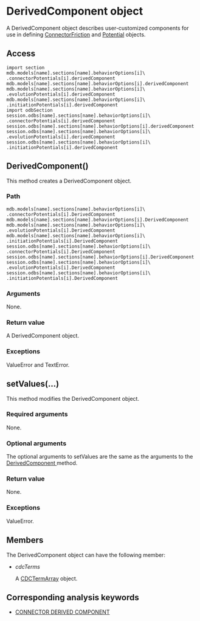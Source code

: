 # DerivedComponent object

A DerivedComponent object describes user-customized components for use in defining [ConnectorFriction](https://help.3ds.com/2022/english/DSSIMULIA_Established/SIMACAEKERRefMap/simaker-c-connectorfrictionpyc.htm?ContextScope=all) and [Potential](https://help.3ds.com/2022/english/DSSIMULIA_Established/SIMACAEKERRefMap/simaker-c-potentialpyc.htm?ContextScope=all) objects.

## Access

```
import section
mdb.models[name].sections[name].behaviorOptions[i]\
.connectorPotentials[i].derivedComponent
mdb.models[name].sections[name].behaviorOptions[i].derivedComponent
mdb.models[name].sections[name].behaviorOptions[i]\
.evolutionPotentials[i].derivedComponent
mdb.models[name].sections[name].behaviorOptions[i]\
.initiationPotentials[i].derivedComponent
import odbSection
session.odbs[name].sections[name].behaviorOptions[i]\
.connectorPotentials[i].derivedComponent
session.odbs[name].sections[name].behaviorOptions[i].derivedComponent
session.odbs[name].sections[name].behaviorOptions[i]\
.evolutionPotentials[i].derivedComponent
session.odbs[name].sections[name].behaviorOptions[i]\
.initiationPotentials[i].derivedComponent
```

## DerivedComponent()



This method creates a DerivedComponent object.



### Path

```
mdb.models[name].sections[name].behaviorOptions[i]\
.connectorPotentials[i].DerivedComponent
mdb.models[name].sections[name].behaviorOptions[i].DerivedComponent
mdb.models[name].sections[name].behaviorOptions[i]\
.evolutionPotentials[i].DerivedComponent
mdb.models[name].sections[name].behaviorOptions[i]\
.initiationPotentials[i].DerivedComponent
session.odbs[name].sections[name].behaviorOptions[i]\
.connectorPotentials[i].DerivedComponent
session.odbs[name].sections[name].behaviorOptions[i].DerivedComponent
session.odbs[name].sections[name].behaviorOptions[i]\
.evolutionPotentials[i].DerivedComponent
session.odbs[name].sections[name].behaviorOptions[i]\
.initiationPotentials[i].DerivedComponent
```

### Arguments

None.

### Return value

A DerivedComponent object.

### Exceptions

ValueError and TextError.



## setValues(...)



This method modifies the DerivedComponent object.



### Required arguments

None.

### Optional arguments

The optional arguments to setValues are the same as the arguments to the [DerivedComponent ](https://help.3ds.com/2022/english/DSSIMULIA_Established/SIMACAEKERRefMap/simaker-c-derivedcomponentpyc.htm?ContextScope=all#simaker-derivedcomponentderivedcomponentpyc)method.

### Return value

None.

### Exceptions

ValueError.



## Members

The DerivedComponent object can have the following member:

- *cdcTerms*

  A [CDCTermArray](https://help.3ds.com/2022/english/DSSIMULIA_Established/SIMACAEKERRefMap/simaker-c-cdctermpyc.htm?ContextScope=all) object.



## Corresponding analysis keywords

- [CONNECTOR DERIVED COMPONENT](https://help.3ds.com/2022/english/DSSIMULIA_Established/SIMACAEKEYRefMap/simakey-r-connectorderivedcomponent.htm?ContextScope=all#simakey-r-connectorderivedcomponent)